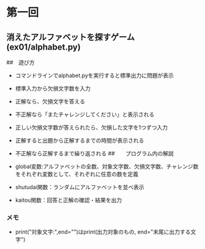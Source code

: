 # 第一回
## 消えたアルファベットを探すゲーム(ex01/alphabet.py)
##　遊び方

* コマンドラインでalphabet.pyを実行すると標準出力に問題が表示
* 標準入力から欠損文字数を入力
* 正解なら、欠損文字を答える
* 不正解なら「またチャレンジしてください」と表示される
* 正しい欠損文字数が答えられたら、欠損した文字を1つずつ入力
* 正解すると出題から正解するまでの時間が表示される
* 不正解なら正解するまで繰り返される
##　　プログラム内の解説

* global変数:アルファベットの全数、対象文字数、欠損文字数、チャレンジ数をそれぞれ変数として、それぞれに任意の数を定義
* shutudai関数：ランダムにアルファベットを並べ表示
* kaitou関数：回答と正解の確認・結果を出力

### メモ
* print("対象文字:",end="")はprint(出力対象のもの, end="末尾に出力する文字")